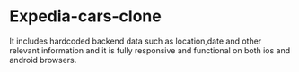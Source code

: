 # Expedia-cars-clone
It includes hardcoded backend data such as location,date and other relevant information and it is fully responsive and functional on both ios and android browsers.
